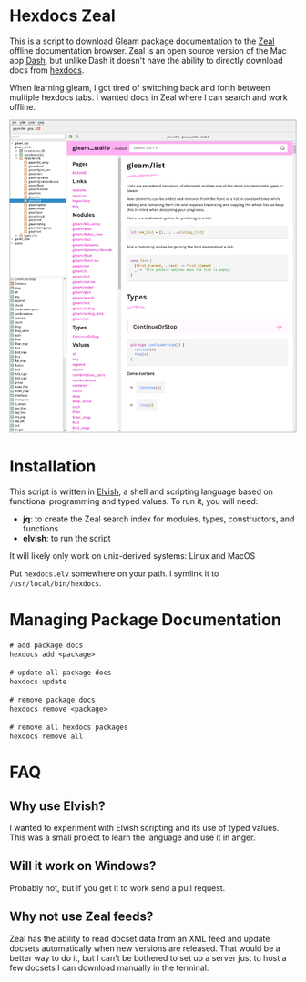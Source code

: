 # Hexdocs Zeal

This is a script to download Gleam package documentation to the [Zeal](https://zealdocs.org/) offline documentation browser.  Zeal is an open source version of the Mac app [Dash](https://kapeli.com/dash), but unlike Dash it doesn't have the ability to directly download docs from [hexdocs](https://hexdocs.pm/).

When learning gleam, I got tired of switching back and forth between multiple hexdocs tabs.  I wanted docs in Zeal where I can search and work offline.

![screenshot of zeal with hexdocs package docs](screenshot.png)

# Installation

This script is written in [Elvish](https://elv.sh/), a shell and scripting language based on functional programming and typed values. To run it, you will need:

* **jq**: to create the Zeal search index for modules, types, constructors, and functions
* **elvish**: to run the script

It will likely only work on unix-derived systems: Linux and MacOS

Put `hexdocs.elv` somewhere on your path.  I symlink it to `/usr/local/bin/hexdocs`.

# Managing Package Documentation

```
# add package docs
hexdocs add <package>

# update all package docs
hexdocs update

# remove package docs
hexdocs remove <package>

# remove all hexdocs packages
hexdocs remove all
```

# FAQ

## Why use Elvish?

I wanted to experiment with Elvish scripting and its use of typed values.  This was a small project to learn the language and use it in anger.

## Will it work on Windows?

Probably not, but if you get it to work send a pull request.

## Why not use Zeal feeds?

Zeal has the ability to read docset data from an XML feed and update docsets automatically when new versions are released.  That would be a better way to do it, but I can't be bothered to set up a server just to host a few docsets I can download manually in the terminal.
